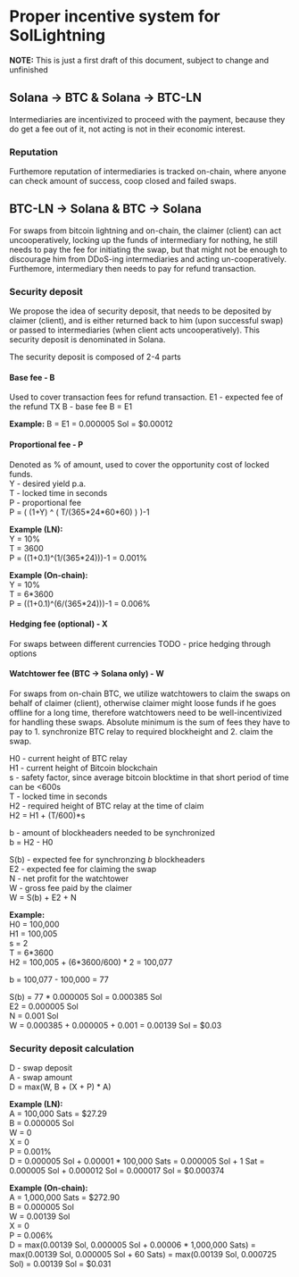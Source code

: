 # Proper incentive system for SolLightning

__NOTE:__ This is just a first draft of this document, subject to change and unfinished
## Solana -> BTC & Solana -> BTC-LN
Intermediaries are incentivized to proceed with the payment, because they do get a fee out of it, not acting is not in their economic interest.

### Reputation
Furthemore reputation of intermediaries is tracked on-chain, where anyone can check amount of success, coop closed and failed swaps.


## BTC-LN -> Solana & BTC -> Solana
For swaps from bitcoin lightning and on-chain, the claimer (client) can act uncooperatively, locking up the funds of intermediary for nothing, he still needs to pay the fee for initiating the swap, but that might not be enough to discourage him from DDoS-ing intermediaries and acting un-cooperatively. Furthemore, intermediary then needs to pay for refund transaction.

### Security deposit
We propose the idea of security deposit, that needs to be deposited by claimer (client), and is either returned back to him (upon successful swap) or passed to intermediaries (when client acts uncooperatively). This security deposit is denominated in Solana.

The security deposit is composed of 2-4 parts

#### Base fee - B
Used to cover transaction fees for refund transaction.
E1 - expected fee of the refund TX
B - base fee
B = E1

__Example:__
B = E1 = 0.000005 Sol = $0.00012

#### Proportional fee - P
Denoted as % of amount, used to cover the opportunity cost of locked funds.  
Y - desired yield p.a.  
T - locked time in seconds  
P - proportional fee  
P = ( (1+Y) ^ ( T/(365\*24\*60\*60) ) )-1  

__Example (LN):__  
Y = 10%  
T = 3600  
P = ((1+0.1)^(1/(365\*24)))-1 = 0.001%  

__Example (On-chain):__  
Y = 10%  
T = 6\*3600  
P = ((1+0.1)^(6/(365\*24)))-1 = 0.006%  

#### Hedging fee (optional) - X
For swaps between different currencies
TODO - price hedging through options

#### Watchtower fee (BTC -> Solana only) - W
For swaps from on-chain BTC, we utilize watchtowers to claim the swaps on behalf of claimer (client), otherwise claimer might loose funds if he goes offline for a long time, therefore watchtowers need to be well-incentivized for handling these swaps. Absolute minimum is the sum of fees they have to pay to 1. synchronize BTC relay to required blockheight and 2. claim the swap.

H0 - current height of BTC relay  
H1 - current height of Bitcoin blockchain  
s - safety factor, since average bitcoin blocktime in that short period of time can be <600s  
T - locked time in seconds  
H2 - required height of BTC relay at the time of claim  
H2 = H1 + (T/600)\*s  

b - amount of blockheaders needed to be synchronized  
b = H2 - H0  

S(b) - expected fee for synchronzing _b_ blockheaders  
E2 - expected fee for claiming the swap  
N - net profit for the watchtower  
W - gross fee paid by the claimer  
W = S(b) + E2 + N  

__Example:__  
H0 = 100,000  
H1 = 100,005  
s = 2  
T = 6\*3600  
H2 = 100,005 + (6\*3600/600) \* 2 = 100,077  

b = 100,077 - 100,000 = 77  

S(b) = 77 * 0.000005 Sol = 0.000385 Sol  
E2 = 0.000005 Sol  
N = 0.001 Sol  
W = 0.000385 + 0.000005 + 0.001 = 0.00139 Sol = $0.03  

### Security deposit calculation  
D - swap deposit  
A - swap amount  
D = max(W, B + (X + P) \* A)  

__Example (LN):__  
A = 100,000 Sats = $27.29  
B = 0.000005 Sol  
W = 0  
X = 0  
P = 0.001%  
D = 0.000005 Sol + 0.00001 \* 100,000 Sats = 0.000005 Sol + 1 Sat = 0.000005 Sol + 0.000012 Sol = 0.000017 Sol = $0.000374  

__Example (On-chain):__  
A = 1,000,000 Sats = $272.90  
B = 0.000005 Sol  
W = 0.00139 Sol  
X = 0  
P = 0.006%  
D = max(0.00139 Sol, 0.000005 Sol + 0.00006 \* 1,000,000 Sats) = max(0.00139 Sol, 0.000005 Sol + 60 Sats) = max(0.00139 Sol, 0.000725 Sol) = 0.00139 Sol = $0.031  
